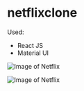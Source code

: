 # netflixclone

  Used:
  - React JS
  - Material UI
    

![Image of Netflix](https://cdn.discordapp.com/attachments/775807504851533826/909223847964864552/NetflixPage1.png)

![Image of Netflix](https://cdn.discordapp.com/attachments/775807504851533826/909223967380893716/NetflixPage2.png)

